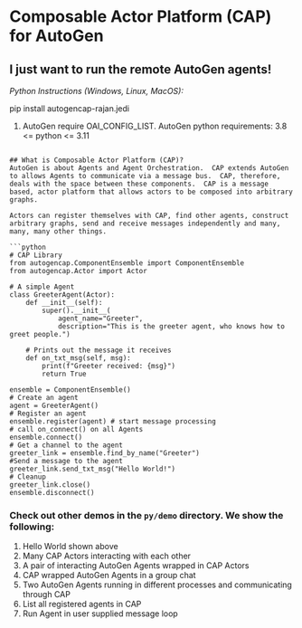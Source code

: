 # Composable Actor Platform (CAP) for AutoGen

## I just want to run the remote AutoGen agents!
*Python Instructions (Windows, Linux, MacOS):*

pip install autogencap-rajan.jedi

1) AutoGen require OAI_CONFIG_LIST.
   AutoGen python requirements: 3.8 <= python <= 3.11

```

## What is Composable Actor Platform (CAP)?
AutoGen is about Agents and Agent Orchestration.  CAP extends AutoGen to allows Agents to communicate via a message bus.  CAP, therefore, deals with the space between these components.  CAP is a message based, actor platform that allows actors to be composed into arbitrary graphs.

Actors can register themselves with CAP, find other agents, construct arbitrary graphs, send and receive messages independently and many, many, many other things.

```python
# CAP Library
from autogencap.ComponentEnsemble import ComponentEnsemble
from autogencap.Actor import Actor

# A simple Agent
class GreeterAgent(Actor):
    def __init__(self):
        super().__init__(
            agent_name="Greeter",
            description="This is the greeter agent, who knows how to greet people.")
    
    # Prints out the message it receives
    def on_txt_msg(self, msg):
        print(f"Greeter received: {msg}")
        return True

ensemble = ComponentEnsemble()
# Create an agent
agent = GreeterAgent()
# Register an agent
ensemble.register(agent) # start message processing
# call on_connect() on all Agents
ensemble.connect()
# Get a channel to the agent
greeter_link = ensemble.find_by_name("Greeter")
#Send a message to the agent
greeter_link.send_txt_msg("Hello World!")
# Cleanup
greeter_link.close()
ensemble.disconnect()
```

### Check out other demos in the `py/demo` directory.  We show the following: ###
1) Hello World shown above
2) Many CAP Actors interacting with each other
3) A pair of interacting AutoGen Agents wrapped in CAP Actors
4) CAP wrapped AutoGen Agents in a group chat
5) Two AutoGen Agents running in different processes and communicating through CAP
6) List all registered agents in CAP
7) Run Agent in user supplied message loop
